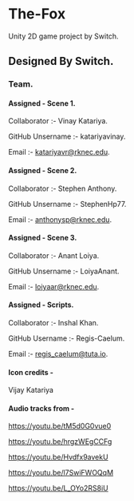 # The-Fox
Unity 2D game project by Switch.


## Designed By Switch.

### Team.

#### Assigned - Scene 1.

Collaborator :- Vinay Katariya.

GitHub Unsername :- katariyavinay.

Email :- katariyavr@rknec.edu.

#### Assigned - Scene 2.

Collaborator :- Stephen Anthony.

GitHub Unsername :- StephenHp77.

Email :- anthonysp@rknec.edu.

#### Assigned - Scene 3.

Collaborator :- Anant Loiya.

GitHub Unsername :- LoiyaAnant.

Email :- loiyaar@rknec.edu.

#### Assigned - Scripts.

Collaborator :- Inshal Khan.

GitHub Username :- Regis-Caelum.

Email :- regis_caelum@tuta.io.



#### Icon credits - 
Vijay Katariya


#### Audio tracks from -

https://youtu.be/tM5d0G0vue0

https://youtu.be/hrgzWEgCCFg

https://youtu.be/Hvdfx9avekU

https://youtu.be/l7SwiFWOQqM

https://youtu.be/L_OYo2RS8iU
